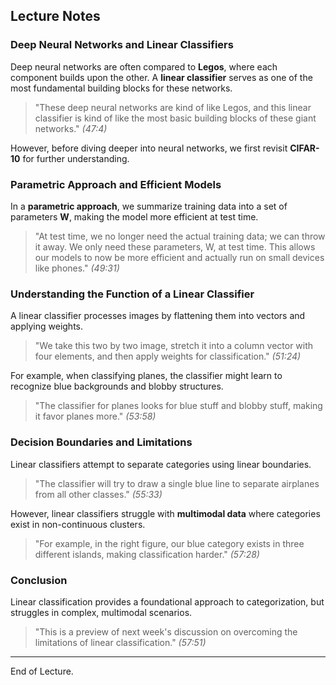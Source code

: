 ## Lecture Notes

### Deep Neural Networks and Linear Classifiers

Deep neural networks are often compared to **Legos**, where each component builds upon the other. A **linear classifier** serves as one of the most fundamental building blocks for these networks.

> "These deep neural networks are kind of like Legos, and this linear classifier is kind of like the most basic building blocks of these giant networks." *(47:4)*

However, before diving deeper into neural networks, we first revisit **CIFAR-10** for further understanding.

### Parametric Approach and Efficient Models

In a **parametric approach**, we summarize training data into a set of parameters **W**, making the model more efficient at test time.

> "At test time, we no longer need the actual training data; we can throw it away. We only need these parameters, W, at test time. This allows our models to now be more efficient and actually run on small devices like phones." *(49:31)*

### Understanding the Function of a Linear Classifier

A linear classifier processes images by flattening them into vectors and applying weights.

> "We take this two by two image, stretch it into a column vector with four elements, and then apply weights for classification." *(51:24)*

For example, when classifying planes, the classifier might learn to recognize blue backgrounds and blobby structures.

> "The classifier for planes looks for blue stuff and blobby stuff, making it favor planes more." *(53:58)*

### Decision Boundaries and Limitations

Linear classifiers attempt to separate categories using linear boundaries.

> "The classifier will try to draw a single blue line to separate airplanes from all other classes." *(55:33)*

However, linear classifiers struggle with **multimodal data** where categories exist in non-continuous clusters.

> "For example, in the right figure, our blue category exists in three different islands, making classification harder." *(57:28)*

### Conclusion

Linear classification provides a foundational approach to categorization, but struggles in complex, multimodal scenarios.

> "This is a preview of next week's discussion on overcoming the limitations of linear classification." *(57:51)*

---

End of Lecture.
